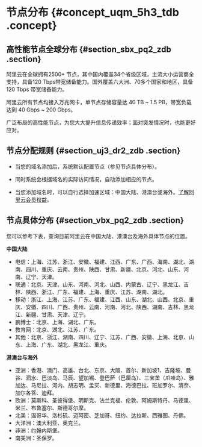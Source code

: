 # 节点分布 {#concept_uqm_5h3_tdb .concept}

## 高性能节点全球分布 {#section_sbx_pq2_zdb .section}

阿里云在全球拥有2500+ 节点，其中国内覆盖34个省级区域，主流大小运营商全支持，具备120 Tbps带宽储备能力。国外覆盖六大洲、70多个国家和地区，具备120 Tbps 带宽储备能力。

阿里云所有节点均接入万兆网卡，单节点存储容量达 40 TB ~ 1.5 PB，带宽负载达到 40 Gbps ~ 200 Gbps。

广泛布局的高性能节点，为您大大提升信息传递效率；面对突发情况时，也能更好应对。

## 节点分配规则 {#section_uj3_dr2_zdb .section}

-   当您的域名添加后，系统默认配置节点（参见节点具体分布）。

-   同时系统会根据域名的实际访问情况，自动添加相应的节点。

-   当您添加域名时，可以自行选择加速区域：中国大陆、港澳台或海外。[了解阿里云会员权益](https://club.aliyun.com/?accounttraceid)。


## 节点具体分布 {#section_vbx_pq2_zdb .section}

您可以参考下表，查询目前阿里云在中国大陆、港澳台及海外具体节点的位置。

**中国大陆**

-   电信：上海、江苏、浙江、安徽、福建、江西、广东、广西、海南、湖北、湖南、四川、重庆、云南、贵州、陕西、甘肃、新疆、北京、河北、山东、河南、辽宁、天津。
-   联通：北京、天津、山东、河南、河北、山西、内蒙古、辽宁、黑龙江、吉林、陕西、浙江、广东、福建、上海、重庆、江苏、湖南、湖北。
-   移动：浙江、上海、江苏、广东、福建、江西、山东、湖北、山西、北京、重庆、安徽、四川、广西、贵州、云南、河南、河北、陕西、湖南、吉林、黑龙江、新疆、甘肃、天津、辽宁。
-   鹏博士：北京、上海、湖北、广东。
-   教育网：北京、湖北、江苏、广东。
-   其他：北京、浙江、湖南、四川、辽宁、江苏、广西、安徽、上海、北京、山东、上海、广东、湖北、黑龙江、重庆。

**港澳台与海外**

-   亚洲：香港、澳门、高雄、台北、东京、大阪、首尔、新加坡1、吉隆坡、曼谷、泗水、巴淡岛、马辰、望加锡、登巴萨（巴厘岛）、三宝垄（爪哇岛）、雅加达、马尼拉、河内、胡志明、孟买、新德里、海德巴拉、班加罗尔、清奈、加尔各答、迪拜。
-   欧洲：莫斯科、圣彼得堡、明斯克、法兰克福、伦敦、阿姆斯特丹、马德里、米兰、布鲁塞尔、斯德哥尔摩。
-   北美：温哥华、洛杉矶、迈阿密、芝加哥、纽约、达拉斯、西雅图、丹佛。
-   大洋洲：澳大利亚、奥克兰。
-   非洲：约翰内斯堡。
-   南美洲：圣保罗。

